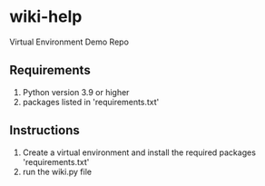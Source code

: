 # wiki-help
Virtual Environment Demo Repo

## Requirements

1. Python version 3.9 or higher
1. packages listed in 'requirements.txt'

## Instructions

1. Create a virtual environment and install the required packages 'requirements.txt'
1. run the wiki.py file

